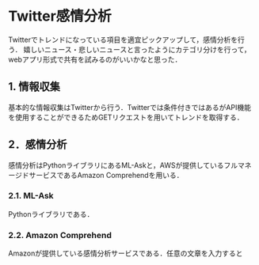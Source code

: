# Twitter感情分析
Twitterでトレンドになっている項目を適宜ピックアップして，感情分析を行う．
嬉しいニュース・悲しいニュースと言ったようにカテゴリ分けを行って，webアプリ形式で共有を試みるのがいいかなと思った．

## 1. 情報収集
基本的な情報収集はTwitterから行う．Twitterでは条件付きではあるがAPI機能を使用することができるためGETリクエストを用いてトレンドを取得する．

## 2．感情分析
感情分析はPythonライブラリにあるML-Askと，AWSが提供しているフルマネージドサービスであるAmazon Comprehendを用いる．

### 2.1. ML-Ask
Pythonライブラリである．

### 2.2. Amazon Comprehend
Amazonが提供している感情分析サービスである．任意の文章を入力すると